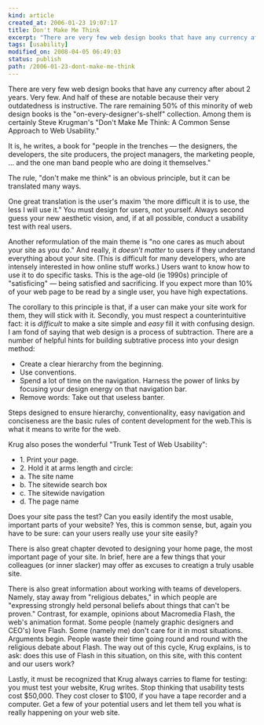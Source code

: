 ```yaml
--- 
kind: article
created_at: 2006-01-23 19:07:17
title: Don't Make Me Think
excerpt: "There are very few web design books that have any currency after about 2 years. Very few."
tags: [usability]
modified_on: 2008-04-05 06:49:03
status: publish 
path: /2006-01-23-dont-make-me-think
---
```


There are very few web design books that have any currency after about 2 years. Very few.
And half of these are notable because their very outdatedness is instructive. The rare remaining 50%
of this minority of web design books is the "on-every-designer's-shelf" collection. Among them is certainly Steve Krugman's "Don't Make Me Think: A Common Sense Approach to Web Usability."

It is, he writes, a book for "people in the trenches &mdash; the designers, the developers, the site producers, the project managers, the marketing people, ... and the one man band people who are doing it themselves."

The rule, "don't make me think" is an obvious principle, but it can be translated many ways.

One great translation is the user's maxim 'the more difficult it is to use, the less I will use it." You must design for users, not yourself. Always second guess your new aesthetic vision, and, if at all possible, conduct a usability test with real users.

Another reformulation of the main theme is "no one cares as much about your site as you do." And really, it *doesn't matter* to users if they understand everything about your site. (This is difficult for many developers, who are intensely interested in how online stuff works.) Users want to know how to use it to do specific tasks. This is the age-old (ie 1990s) principle of "satisficing" &mdash; being satisfied and sacrificing. If you expect more than 10% of your web page to be read by a single user, you have high expectations.

The corollary to this principle is that, if a user can make your site work for them, they will stick with it. Secondly, you must respect a counterintuitive fact: it is _difficult_ to make a site simple and _easy_ fill it with confusing design.  I am fond of saying that web design is a process of subtraction. There are a number of helpful hints for building subtrative process into your design method:
<ul>
	<li>Create a clear hierarchy from the beginning.</li>
	<li>Use conventions.</li>
	<li>Spend a lot of time on the navigation. Harness the power of links by focusing your design energy on that navigation bar.</li>
	<li>Remove words: Take out that useless banter.</li>
</ul>
Steps designed to ensure hierarchy, conventionality, easy navigation and conciseness are the basic rules of content development for the web.This is what it means to write for the web.

Krug also poses the wonderful "Trunk Test of Web Usability":

<ul>
  <li>1. Print your page.</li>
  <li>2. Hold it at arms length and circle:</li>
  <li>a. The site name</li>
  <li>b. The sitewide search box</li>
  <li>c. The sitewide navigation</li>
  <li>d. The page name</li>
</ul>
Does your site pass the test? Can you easily identify the most usable, important parts of your website? Yes, this is common sense, but, again you have to be sure: can your users really use your site easily?

There is also great chapter devoted to designing your home page, the most important page of your site. In brief, here are a few things that your colleagues (or inner slacker) may offer as excuses to creatign a truly usable site.

There is also great information about working with teams of developers. Namely, stay away from "religious debates,"
in which people are "expressing strongly held personal beliefs about things that can't be proven." Contrast, for example, opinions about Macromedia Flash, the web's animation format. Some people (namely graphic designers and CEO's) love Flash. Some (namely me) don't care for it in most situations. Arguments begin. People waste their time going round and round with the religious debate about Flash. The way out of this cycle, Krug explains, is to ask: does this use of Flash in this situation, on this site, with this content and our users work?

Lastly, it must be recognized that Krug always carries to flame for testing: you must test your website, Krug writes. Stop thinking that usability tests cost $50,000. They cost closer to $100, if you have a tape recorder and a computer. Get a few of your potential users and let them tell you what is really happening on your web site. 